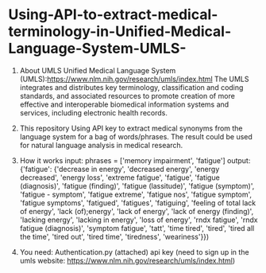 # Using-API-to-extract-medical-terminology-in-Unified-Medical-Language-System-UMLS-

1. About UMLS
Unified Medical Language System (UMLS):https://www.nlm.nih.gov/research/umls/index.html
The UMLS integrates and distributes key terminology, classification and coding standards, and associated resources to promote creation of more effective and interoperable biomedical information systems and services, including electronic health records.

2. This repository
Using API key to extract medical synonyms from the language system for a bag of words/phrases. The result could be used for natural language analysis in medical research. 

3. How it works
input: 
  phrases = ['memory impairment', 'fatigue']
output:
  {'fatigue': {'decrease in energy',
   'decreased energy',
   'energy decreased',
   'energy loss',
   'extreme fatigue',
   'fatigue',
   'fatigue (diagnosis)',
   'fatigue (finding)',
   'fatigue (lassitude)',
   'fatigue (symptom)',
   'fatigue - symptom',
   'fatigue extreme',
   'fatigue nos',
   'fatigue symptom',
   'fatigue symptoms',
   'fatigued',
   'fatigues',
   'fatiguing',
   'feeling of total lack of energy',
   'lack (of);energy',
   'lack of energy',
   'lack of energy (finding)',
   'lacking energy',
   'lacking in energy',
   'loss of energy',
   'rndx fatigue',
   'rndx fatigue (diagnosis)',
   'symptom fatigue',
   'tatt',
   'time tired',
   'tired',
   'tired all the time',
   'tired out',
   'tired time',
   'tiredness',
   'weariness'}})
   
4. You need:
Authentication.py (attached)
api key (need to sign up in the umls website: https://www.nlm.nih.gov/research/umls/index.html)
